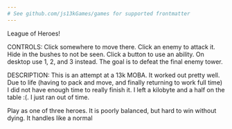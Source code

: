 ```yaml
---
# See github.com/js13kGames/games for supported frontmatter
---
```

League of Heroes!

CONTROLS:
Click somewhere to move there.
Click an enemy to attack it.
Hide in the bushes to not be seen.
Click a button to use an ability.
On desktop use 1, 2, and 3 instead.
The goal is to defeat the final enemy tower.

DESCRIPTION:
This is an attempt at a 13k MOBA.  It worked out pretty well.  Due to life (having to pack and move, and finally returning to work full time) I did not have enough time to really finish it.  I left a kilobyte and a half on the table :(. I just ran out of time.

Play as one of three heroes.  It is poorly balanced, but hard to win without dying.  It handles like a normal